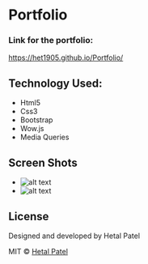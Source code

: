 # Portfolio
### Link for the portfolio:
https://het1905.github.io/Portfolio/

## Technology Used:
* Html5
* Css3
* Bootstrap
* Wow.js
* Media Queries

## Screen Shots
* ![alt text](https://github.com/HET1905/Portfolio-updated/blob/master/assets/images/responsive1.PNG "Responsive Layout 1")
* ![alt text](https://github.com/HET1905/Portfolio-updated/blob/master/assets/images/responsive2.PNG "Responsive Layout 2")


## License
Designed and developed by Hetal Patel

MIT © [Hetal Patel]()




